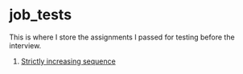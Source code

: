# job_tests
This is where I store the assignments I passed for testing before the interview.

1. [Strictly increasing sequence](test_1.pdf)
